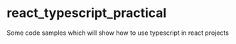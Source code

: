 # react_typescript_practical
Some code samples which will show how to use typescript in react projects

